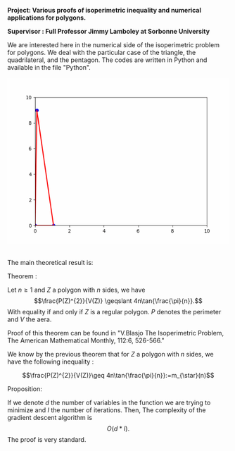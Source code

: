**Project: Various proofs of isoperimetric inequality and numerical applications for polygons.**

**Supervisor : Full Professor Jimmy Lamboley at Sorbonne University**

We are interested here in the numerical side of the isoperimetric problem for polygons. We deal with the particular case of the triangle, the quadrilateral, and the pentagon. 
The codes are written in Python and available in the file "Python".


![Gradient Descent Animation](gradient_descent.gif)  

The main theoretical result is:

Theorem :

   Let $n\geq 1$ and $Z$ a polygon with $n$ sides, we have 
    $$\frac{P(Z)^{2}}{V(Z)} \geqslant 4n\tan{\frac{\pi}{n}}.$$
     With equality if and only if $Z$ is a regular polygon.
     $P$ denotes the perimeter and $V$ the aera.
     
Proof of this theorem can be found in "V.Blasjo The Isoperimetric Problem,
The American Mathematical Monthly, 112:6, 526-566."

We know by the previous theorem that for $Z$ a polygon with $n$ sides, we have the following inequality : 

$$\frac{P(Z)^{2}}{V(Z)}\geq 4n\tan{\frac{\pi}{n}}:=m_{\star}(n)$$

Proposition:

If we denote $d$ the number of variables in the function we are trying to minimize and $I$ the number of iterations. 
Then,
    The complexity of the gradient descent algorithm is $$O\left(d*I\right).$$
The proof is very standard.
